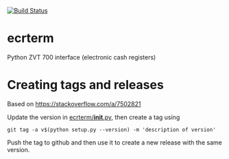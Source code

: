 [![Build Status](https://travis-ci.org/karolyi/py3-ecrterm.svg?branch=master)](https://travis-ci.org/karolyi/py3-ecrterm)

ecrterm
=======

Python ZVT 700 interface (electronic cash registers)

# Creating tags and releases
Based on https://stackoverflow.com/a/7502821

Update the version in [ecrterm/__init__.py](ecrterm/__init__.py), then create a tag using
```
git tag -a v$(python setup.py --version) -m 'description of version'
```
Push the tag to github and then use it to create a new release with the same version.
